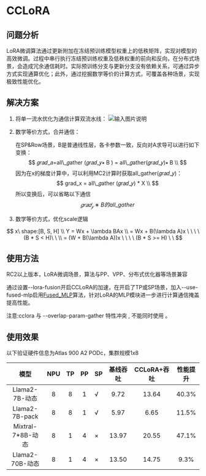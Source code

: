 # CCLoRA

## 问题分析

LoRA微调算法通过更新附加在冻结预训练模型权重上的低秩矩阵，实现对模型的高效微调。过程中串行执行冻结预训练权重及低秩权重的前向和反向，在分布式场景，会造成冗余通信耗时。实际预训练分支与更新分支没有依赖关系，可通过异步方式实现通算优化；此外，通过挖掘数学等价的计算方式，可覆盖各种场景，实现极致性能优化。

## 解决方案

1. 将单一流水优化为通信计算双流水线：
![输入图片说明](https://foruda.gitee.com/images/1722944695028060121/d24c8bcf_8362322.png "CCLoRA.png")

2. 数学等价方式，合并通信：

   在SP&Row场景，B是普通线性层，各卡参数一致，反向对A求导可以进行如下变换：
   $$
   𝑔𝑟𝑎𝑑_𝑎=all\_𝑔ather (𝑔𝑟𝑎𝑑_𝑦∗ B ) = all\_𝑔ather(𝑔𝑟𝑎𝑑_𝑦)∗ B \\
   $$
   因为在x的梯度计算中，可以利用MC2计算时获取all\_gather(𝑔𝑟𝑎𝑑_𝑦)：
   $$
   grad_x = all\_𝑔ather (𝑔𝑟𝑎𝑑_𝑦) * X \\
   $$
   所以变换后，可以省略以下通信
   $$
   𝑔𝑟𝑎𝑑_𝑦∗ B的all\_gather
   $$
   
3. 数学等价方式，优化scale逻辑

$$
  x\ shape:[B, S, H] \\ 
  Y = Wx + \lambda BAx \\
  = Wx + B(\lambda A)x   \ \ \ \  (B * S < H)\ \  \\
  = (W + B(\lambda A))x   \ \ \ \  (B * S >= H)   \ \
$$


## 使用方法

RC2以上版本，LoRA微调场景，算法与PP、VPP、分布式优化器等场景兼容

通过设置--lora-fusion开启CCLoRA的加速，在开启了TP或SP场景，加入--use-fused-mlp启用[Fused_MLP](fused_mlp.md)算法，针对LoRA的MLP模块进一步进行计算通信掩盖提高性能。

注意:cclora 与 --overlap-param-gather 特性冲突 , 不能同时使用 。

## 使用效果

以下验证硬件信息为Atlas 900 A2 PODc，集群规模1x8

|       模型        | NPU  |  TP  |  PP  | SP   | 基线吞吐 | CCLoRA+吞吐 | 性能提升 |
| :---------------: | :--: | :--: | :--: | ---- | :------: | :---------: | :------: |
|  Llama2-7B-动态   |  8   |  8   |  1   | √    |   9.72   |    13.64    |  40.3%   |
|  Llama2-7B-pack   |  8   |  8   |  1   | √    |   5.97   |    6.65     |  11.5%   |
| Mixtral-7*8B-动态 |  8   |  1   |  4   | ×    |  13.97   |    20.55    |  47.1%   |
|  Llama2-70B-动态  |  8   |  1   |  4   | ×    |  13.50   |    14.75    |   9.3%   |